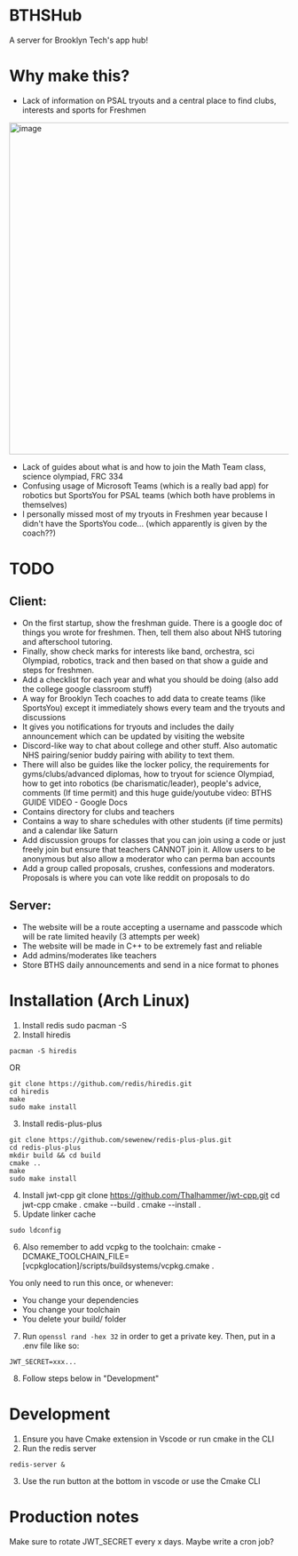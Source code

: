 # BTHSHub
A server for Brooklyn Tech's app hub!

# Why make this?
- Lack of information on PSAL tryouts and a central place to find clubs, interests and sports for Freshmen

<img width="1025" height="598" alt="image" src="https://github.com/user-attachments/assets/f3281740-1bda-45d2-ba66-421e99fef934" />

- Lack of guides about what is and how to join the Math Team class, science olympiad, FRC 334
- Confusing usage of Microsoft Teams (which is a really bad app) for robotics but SportsYou for PSAL teams (which both have problems in themselves)
- I personally missed most of my tryouts in Freshmen year because I didn't have the SportsYou code... (which apparently is given by the coach??)

# TODO
## Client:
- On the first startup, show the freshman guide. There is a google doc of things you wrote for freshmen. Then, tell them also about NHS tutoring and afterschool tutoring. 
- Finally, show check marks for interests like band, orchestra, sci Olympiad, robotics, track and then based on that show a guide and steps for freshmen. 
- Add a checklist for each year and what you should be doing (also add the college google classroom stuff)
- A way for Brooklyn Tech coaches to add data to create teams (like SportsYou) except it immediately shows every team and the tryouts and discussions
- It gives you notifications for tryouts and includes the daily announcement which can be updated by visiting the website
- Discord-like way to chat about college and other stuff. Also automatic NHS pairing/senior buddy pairing with ability to text them.
- There will also be guides like the locker policy, the requirements for gyms/clubs/advanced diplomas, how to tryout for science Olympiad, how to get into robotics (be charismatic/leader), people's advice, comments (If time permit) and this huge guide/youtube video: BTHS GUIDE VIDEO - Google Docs
- Contains directory for clubs and teachers
- Contains a way to share schedules with other students (if time permits) and a calendar like Saturn
- Add discussion groups for classes that you can join using a code or just freely join but ensure that teachers CANNOT join it. Allow users to be anonymous but also allow a moderator who can perma ban accounts
- Add a group called proposals, crushes, confessions and moderators. Proposals is where you can vote like reddit on proposals to do
## Server:
- The website will be a route accepting a username and passcode which will be rate limited heavily (3 attempts per week)
- The website will be made in C++ to be extremely fast and reliable
- Add admins/moderates like teachers
- Store BTHS daily announcements and send in a nice format to phones

# Installation (Arch Linux)
1. Install redis
sudo pacman -S
2. Install hiredis
```
pacman -S hiredis
```
OR
```
git clone https://github.com/redis/hiredis.git
cd hiredis
make
sudo make install
```
3. Install redis-plus-plus
```
git clone https://github.com/sewenew/redis-plus-plus.git
cd redis-plus-plus
mkdir build && cd build
cmake ..
make
sudo make install
```
4. Install jwt-cpp
git clone https://github.com/Thalhammer/jwt-cpp.git
cd jwt-cpp
cmake .
cmake --build .
cmake --install .
5. Update linker cache
```
sudo ldconfig
```
6. Also remember to add vcpkg to the toolchain: cmake -DCMAKE_TOOLCHAIN_FILE=[vcpkglocation]/scripts/buildsystems/vcpkg.cmake .

You only need to run this once, or whenever:
- You change your dependencies
- You change your toolchain
- You delete your build/ folder
7. Run ```openssl rand -hex 32``` in order to get a private key. Then, put in a .env file like so:

```
JWT_SECRET=xxx...
```
8. Follow steps below in "Development"
# Development
1. Ensure you have Cmake extension in Vscode or run cmake in the CLI
2. Run the redis server
```
redis-server &
```
3. Use the run button at the bottom in vscode or use the Cmake CLI
# Production notes
Make sure to rotate JWT_SECRET every x days. Maybe write a cron job?

